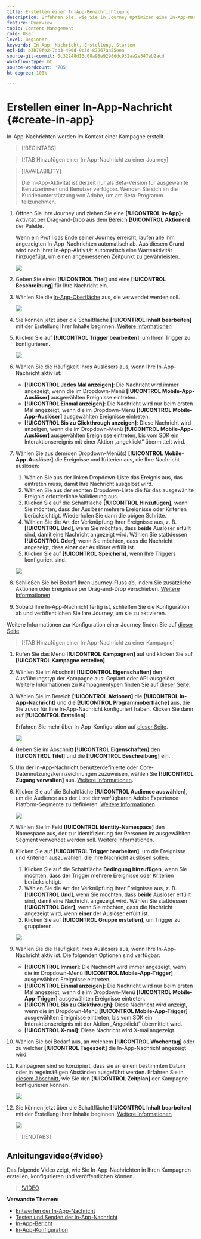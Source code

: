 ```yaml
---
title: Erstellen einer In-App-Benachrichtigung
description: Erfahren Sie, wie Sie in Journey Optimizer eine In-App-Nachricht
feature: Overview
topic: Content Management
role: User
level: Beginner
keywords: In-App, Nachricht, Erstellung, Starten
exl-id: b3b79fe2-7db3-490d-9c3d-87267aa55eea
source-git-commit: 0c32248d13c08a98e9298ddc932aa2e547ab2acd
workflow-type: ht
source-wordcount: '785'
ht-degree: 100%

---
```


# Erstellen einer In-App-Nachricht {#create-in-app}

In-App-Nachrichten werden im Kontext einer Kampagne erstellt.

>[!BEGINTABS]

>[!TAB Hinzufügen einer In-App-Nachricht zu einer Journey]

>[!AVAILABILITY]
>
>Die In-App-Aktivität ist derzeit nur als Beta-Version für ausgewählte Benutzerinnen und Benutzer verfügbar. Wenden Sie sich an die Kundenunterstützung von Adobe, um am Beta-Programm teilzunehmen.

1. Öffnen Sie Ihre Journey und ziehen Sie eine **[!UICONTROL In-App]**-Aktivität per Drag-and-Drop aus dem Bereich **[!UICONTROL Aktionen]** der Palette.

   Wenn ein Profil das Ende seiner Journey erreicht, laufen alle ihm angezeigten In-App-Nachrichten automatisch ab. Aus diesem Grund wird nach Ihrer In-App-Aktivität automatisch eine Warteaktivität hinzugefügt, um einen angemessenen Zeitpunkt zu gewährleisten.

   ![](assets/in_app_journey_1.png)

1. Geben Sie einen **[!UICONTROL Titel]** und eine **[!UICONTROL Beschreibung]** für Ihre Nachricht ein.

1. Wählen Sie die [In-App-Oberfläche](inapp-configuration.md) aus, die verwendet werden soll.

   ![](assets/in_app_journey_2.png)

1. Sie können jetzt über die Schaltfläche **[!UICONTROL Inhalt bearbeiten]** mit der Erstellung Ihrer Inhalte beginnen. [Weitere Informationen](design-in-app.md)

1. Klicken Sie auf **[!UICONTROL Trigger bearbeiten]**, um Ihren Trigger zu konfigurieren.

   ![](assets/in_app_journey_4.png)

1. Wählen Sie die Häufigkeit Ihres Auslösers aus, wenn Ihre In-App-Nachricht aktiv ist:

   * **[!UICONTROL Jedes Mal anzeigen]**: Die Nachricht wird immer angezeigt, wenn die im Dropdown-Menü **[!UICONTROL Mobile-App-Auslöser]** ausgewählten Ereignisse eintreten.
   * **[!UICONTROL Einmal anzeigen]**: Die Nachricht wird nur beim ersten Mal angezeigt, wenn die im Dropdown-Menü **[!UICONTROL Mobile-App-Auslöser]** ausgewählten Ereignisse eintreten.
   * **[!UICONTROL Bis zu Clickthrough anzeigen]**: Diese Nachricht wird anzeigen, wenn die im Dropdown-Menü **[!UICONTROL Mobile-App-Auslöser]** ausgewählten Ereignisse eintreten, bis vom SDK ein Interaktionsereignis mit einer Aktion „angeklickt“ übermittelt wird.

1. Wählen Sie aus dem/den Dropdown-Menü(s) **[!UICONTROL Mobile-App-Auslöser]** die Ereignisse und Kriterien aus, die Ihre Nachricht auslösen:

   1. Wählen Sie aus der linken Dropdown-Liste das Ereignis aus, das eintreten muss, damit Ihre Nachricht ausgelöst wird.
   1. Wählen Sie aus der rechten Dropdown-Liste die für das ausgewählte Ereignis erforderliche Validierung aus.
   1. Klicken Sie auf die Schaltfläche **[!UICONTROL Hinzufügen]**, wenn Sie möchten, dass der Auslöser mehrere Ereignisse oder Kriterien berücksichtigt. Wiederholen Sie dann die obigen Schritte.
   1. Wählen Sie die Art der Verknüpfung Ihrer Ereignisse aus, z. B. **[!UICONTROL Und]**, wenn Sie möchten, dass **beide** Auslöser erfüllt sind, damit eine Nachricht angezeigt wird. Wählen Sie stattdessen **[!UICONTROL Oder]**, wenn Sie möchten, dass die Nachricht angezeigt, dass **einer** der Auslöser erfüllt ist.
   1. Klicken Sie auf **[!UICONTROL Speichern]**, wenn Ihre Triggers konfiguriert sind.

   ![](assets/in_app_journey_3.png)

1. Schließen Sie bei Bedarf Ihren Journey-Fluss ab, indem Sie zusätzliche Aktionen oder Ereignisse per Drag-and-Drop verschieben. [Weitere Informationen](../building-journeys/about-journey-activities.md)

1. Sobald Ihre In-App-Nachricht fertig ist, schließen Sie die Konfiguration ab und veröffentlichen Sie Ihre Journey, um sie zu aktivieren.

Weitere Informationen zur Konfiguration einer Journey finden Sie auf [dieser Seite](../building-journeys/journey-gs.md).

>[!TAB Hinzufügen einer In-App-Nachricht zu einer Kampagne]

1. Rufen Sie das Menü **[!UICONTROL Kampagnen]** auf und klicken Sie auf **[!UICONTROL Kampagne erstellen]**.

1. Wählen Sie im Abschnitt **[!UICONTROL Eigenschaften]** den Ausführungstyp der Kampagne aus: Geplant oder API-ausgelöst. Weitere Informationen zu Kampagnentypen finden Sie auf [dieser Seite](../campaigns/create-campaign.md#campaigntype).

1. Wählen Sie im Bereich **[!UICONTROL Aktionen]** die **[!UICONTROL In-App-Nachricht]** und die **[!UICONTROL Programmoberfläche]** aus, die Sie zuvor für Ihre In-App-Nachricht konfiguriert haben. Klicken Sie dann auf **[!UICONTROL Erstellen]**.

   Erfahren Sie mehr über In-App-Konfiguration auf [dieser Seite](inapp-configuration.md).

   ![](assets/in_app_create_1.png)

1. Geben Sie im Abschnitt **[!UICONTROL Eigenschaften]** den **[!UICONTROL Titel]** und die **[!UICONTROL Beschreibung]** ein.

1. Um der In-App-Nachricht benutzerdefinierte oder Core-Datennutzungskennzeichnungen zuzuweisen, wählen Sie **[!UICONTROL Zugang verwalten]** aus. [Weitere Informationen](../administration/object-based-access.md).

1. Klicken Sie auf die Schaltfläche **[!UICONTROL Audience auswählen]**, um die Audience aus der Liste der verfügbaren Adobe Experience Platform-Segmente zu definieren. [Weitere Informationen](../segment/about-segments.md).

   ![](assets/in_app_create_2.png)

1. Wählen Sie im Feld **[!UICONTROL Identity-Namespace]** den Namespace aus, der zur Identifizierung der Personen im ausgewählten Segment verwendet werden soll. [Weitere Informationen](../event/about-creating.md#select-the-namespace).

1. Klicken Sie auf **[!UICONTROL Trigger bearbeiten]**, um die Ereignisse und Kriterien auszuwählen, die Ihre Nachricht auslösen sollen:

   1. Klicken Sie auf die Schaltfläche **Bedingung hinzufügen**, wenn Sie möchten, dass der Trigger mehrere Ereignisse oder Kriterien berücksichtigt.
   1. Wählen Sie die Art der Verknüpfung Ihrer Ereignisse aus, z. B. **[!UICONTROL Und]**, wenn Sie möchten, dass **beide** Auslöser erfüllt sind, damit eine Nachricht angezeigt wird. Wählen Sie stattdessen **[!UICONTROL Oder]**, wenn Sie möchten, dass die Nachricht angezeigt wird, wenn **einer** der Auslöser erfüllt ist.
   1. Klicken Sie auf **[!UICONTROL Gruppe erstellen]**, um Trigger zu gruppieren.

   ![](assets/in_app_create_3.png)

1. Wählen Sie die Häufigkeit Ihres Auslösers aus, wenn Ihre In-App-Nachricht aktiv ist. Die folgenden Optionen sind verfügbar:

   * **[!UICONTROL Immer]**: Die Nachricht wird immer angezeigt, wenn die im Dropdown-Menü **[!UICONTROL Mobile-App-Trigger]** ausgewählten Ereignisse eintreten.
   * **[!UICONTROL Einmal anzeigen]**: Die Nachricht wird nur beim ersten Mal angezeigt, wenn die im Dropdown-Menü **[!UICONTROL Mobile-App-Trigger]** ausgewählten Ereignisse eintreten.
   * **[!UICONTROL Bis zu Clickthrough]**: Diese Nachricht wird anzeigt, wenn die im Dropdown-Menü **[!UICONTROL Mobile-App-Trigger]** ausgewählten Ereignisse eintreten, bis vom SDK ein Interaktionsereignis mit der Aktion „Angeklickt“ übermittelt wird.
   * **[!UICONTROL X-mal]**: Diese Nachricht wird X-mal angezeigt.

1. Wählen Sie bei Bedarf aus, an welchem **[!UICONTROL Wochentag]** oder zu welcher **[!UICONTROL Tageszeit]** die In-App-Nachricht angezeigt wird.

1. Kampagnen sind so konzipiert, dass sie an einem bestimmten Datum oder in regelmäßigen Abständen ausgeführt werden. Erfahren Sie in [diesem Abschnitt](../campaigns/create-campaign.md#schedule), wie Sie den **[!UICONTROL Zeitplan]** der Kampagne konfigurieren können.

   ![](assets/in-app-schedule.png)

1. Sie können jetzt über die Schaltfläche **[!UICONTROL Inhalt bearbeiten]** mit der Erstellung Ihrer Inhalte beginnen. [Weitere Informationen](design-in-app.md)

   ![](assets/in_app_create_4.png)

>[!ENDTABS]

## Anleitungsvideo{#video}

Das folgende Video zeigt, wie Sie In-App-Nachrichten in Ihren Kampagnen erstellen, konfigurieren und veröffentlichen können.

>[!VIDEO](https://video.tv.adobe.com/v/3410430?quality=12&learn=on)


**Verwandte Themen:**

* [Entwerfen der In-App-Nachricht](design-in-app.md)
* [Testen und Senden der In-App-Nachricht](send-in-app.md)
* [In-App-Bericht](../reports/campaign-global-report.md#inapp-report)
* [In-App-Konfiguration](inapp-configuration.md)